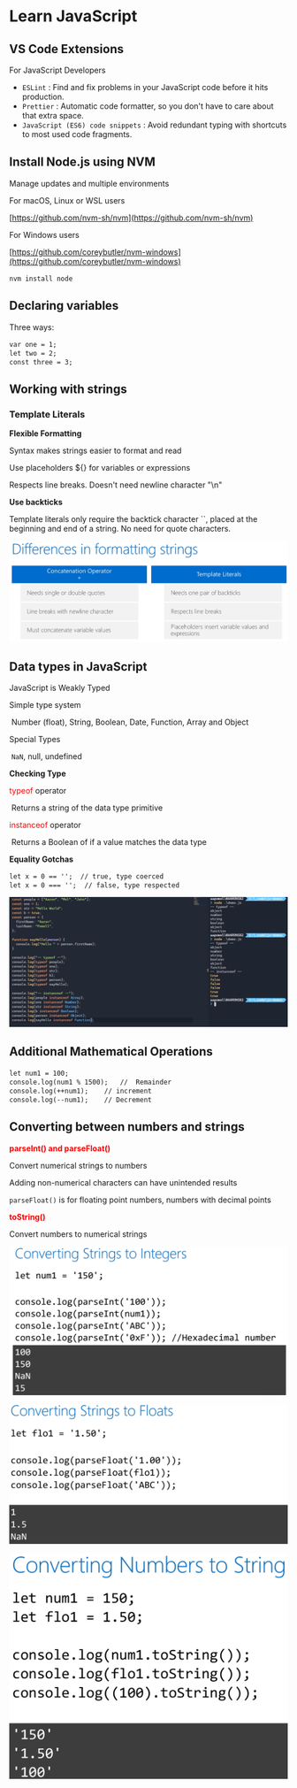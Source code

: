 # Learn JavaScript

## VS Code Extensions

For JavaScript Developers

- `ESLint` :
  Find and fix problems in your JavaScript code before it hits production.
- `Prettier` :
  Automatic code formatter, so you don't have to care about that extra space.
- `JavaScript (ES6) code snippets` :
  Avoid redundant typing with shortcuts to most used code fragments.

## Install Node.js using NVM

Manage updates and multiple environments

For macOS, Linux or WSL users

[https://github.com/nvm-sh/nvm](https://github.com/nvm-sh/nvm)

For Windows users

[https://github.com/coreybutler/nvm-windows](https://github.com/coreybutler/nvm-windows)

```
nvm install node
```

## Declaring variables

Three ways:

```
var one = 1;
let two = 2;
const three = 3;
```

## Working with strings

### Template Literals

**Flexible Formatting**

Syntax makes strings easier to format and read

Use placeholders ${} for variables or expressions

Respects line breaks. Doesn't need newline character "\n"

**Use backticks**

Template literals only require the backtick character ``, placed at the beginning and end of a string. No need for quote characters.

![image-20220928113622453](.\assets\image-20220928113622453.png)

## Data types in JavaScript

JavaScript is Weakly Typed

Simple type system

​		Number (float), String, Boolean, Date, Function, Array and Object

Special Types

​		`NaN`, null, undefined

**Checking Type**

<span style="color:red;">typeof</span> operator

​		Returns a string of the data type primitive

<span style="color:red;">instanceof</span> operator

​		Returns a Boolean of if a value matches the data type

**Equality Gotchas**

```
let x = 0 == '';  // true, type coerced
let x = 0 === '';  // false, type respected
```

![snipaste](.\assets\Snipaste_2022-09-28_12-29-59.png)

## Additional Mathematical Operations

```
let num1 = 100;
console.log(num1 % 1500);	//  Remainder
console.log(++num1);	// increment
console.log(--num1);	// Decrement
```

## Converting between numbers and strings

<span style="color:red;font-weight:bold;">parseInt() and parseFloat()</span>

Convert numerical strings to numbers

Adding non-numerical characters can have unintended results

`parseFloat()` is for floating point numbers, numbers with decimal points 

<span style="color:red;font-weight:bold;">toString()</span>

Convert numbers to numerical strings

![image-20220928125208121](.\assets\image-20220928125208121.png)

![image](.\assets\Snipaste_2022-09-28_12-56-12.png)

![image-20220928130051500](.\assets\image-20220928130051500.png)

